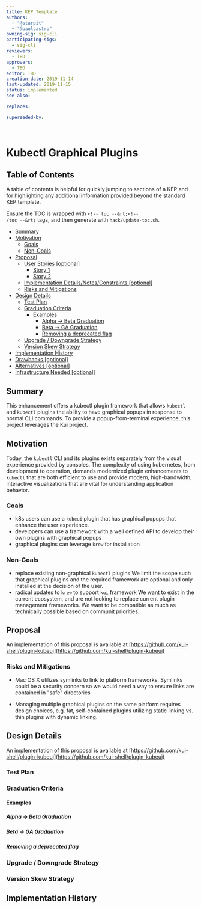 ```yaml
---
title: KEP Template
authors:
  - "@starpit"
  - "@paulcastro"
owning-sig: sig-cli
participating-sigs:
  - sig-cli
reviewers:
  - TBD
approvers:
  - TBD
editor: TBD
creation-date: 2019-11-14
last-updated: 2019-11-15
status: implemented
see-also:

replaces:

superseded-by:
 
---
```


# Kubectl Graphical Plugins

## Table of Contents

A table of contents is helpful for quickly jumping to sections of a KEP and for highlighting any additional information provided beyond the standard KEP template.

Ensure the TOC is wrapped with <code>&lt;!-- toc --&rt;&lt;!-- /toc --&rt;</code> tags, and then generate with `hack/update-toc.sh`.

<!-- toc -->
- [Summary](#summary)
- [Motivation](#motivation)
  - [Goals](#goals)
  - [Non-Goals](#non-goals)
- [Proposal](#proposal)
  - [User Stories [optional]](#user-stories-optional)
    - [Story 1](#story-1)
    - [Story 2](#story-2)
  - [Implementation Details/Notes/Constraints [optional]](#implementation-detailsnotesconstraints-optional)
  - [Risks and Mitigations](#risks-and-mitigations)
- [Design Details](#design-details)
  - [Test Plan](#test-plan)
  - [Graduation Criteria](#graduation-criteria)
    - [Examples](#examples)
      - [Alpha -&gt; Beta Graduation](#alpha---beta-graduation)
      - [Beta -&gt; GA Graduation](#beta---ga-graduation)
      - [Removing a deprecated flag](#removing-a-deprecated-flag)
  - [Upgrade / Downgrade Strategy](#upgrade--downgrade-strategy)
  - [Version Skew Strategy](#version-skew-strategy)
- [Implementation History](#implementation-history)
- [Drawbacks [optional]](#drawbacks-optional)
- [Alternatives [optional]](#alternatives-optional)
- [Infrastructure Needed [optional]](#infrastructure-needed-optional)
<!-- /toc -->

## Summary

This enhancement offers a kubectl plugin framework that allows `kubectl` and `kubectl` plugins the ability to have graphical popups in response to normal CLI commands. To provide a popup-from-terminal experience, this project leverages the Kui project.

## Motivation

Today, the `kubectl` CLI and its plugins exists separately from the visual experience provided by consoles. The complexity of using kubernetes, from development to operation, demands modernized plugin enhancements to `kubectl` that are both efficient to use and provide modern, high-bandwidth, interactive visualizations that are vital for understanding application behavior.

### Goals

- k8s users can use a `kubeui` plugin that has graphical popups that enhance the user experience.
- developers can use a framework with a well defined API to develop their own plugins with graphical popups
- graphical plugins can leverage  `krew` for installation

### Non-Goals

- replace existing non-graphical `kubectl` plugins
We limit the scope such that graphical plugins and the required framework are optional and only installed at the decision of the user.
- radical updates to `krew` to support `kui` framework
We want to exist in the current ecosystem, and are not looking to replace current plugin management frameworks. We want to be compatible as much as technically possible based on communit priorities.

## Proposal

An implementation of this proposal is available at [https://github.com/kui-shell/plugin-kubeui](https://github.com/kui-shell/plugin-kubeui)


### Risks and Mitigations

- Mac OS X utilizes symlinks to link to platform frameworks.  Symlinks could be a security concern so we would need a way to ensure links are contained in "safe" directories

- Managing multiple graphical plugins on the same platform requires design choices, e.g. fat, self-contained plugins utilizing static linking vs. thin plugins with dynamic linking.

## Design Details

An implementation of this proposal is available at [https://github.com/kui-shell/plugin-kubeui](https://github.com/kui-shell/plugin-kubeui)

### Test Plan


### Graduation Criteria


#### Examples


##### Alpha -> Beta Graduation


##### Beta -> GA Graduation


##### Removing a deprecated flag


### Upgrade / Downgrade Strategy


### Version Skew Strategy



## Implementation History



